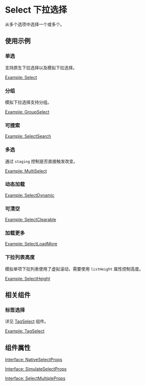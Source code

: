 # Select 下拉选择

从多个选项中选择一个或多个。

## 使用示例

<!-- <Half> -->

### 单选

支持原生下拉选择以及模拟下拉选择。

[Example: Select](./_example/SelectExample.jsx)

### 分组

模拟下拉选择支持分组。

[Example: GroupSelect](./_example/GroupSelectExample.jsx)

### 可搜索

[Example: SelectSearch](./_example/SelectSearchExample.jsx)

### 多选

通过 `staging` 控制是否直接触发改变。

[Example: MultiSelect](./_example/MultiSelectExample.jsx)

### 动态加载

[Example: SelectDynamic](./_example/SelectDynamicExample.jsx)

### 可清空

[Example: SelectClearable](./_example/SelectClearableExample.jsx)

### 加载更多

[Example: SelectLoadMore](./_example/SelectLoadMoreExample.jsx)

### 下拉列表高度

模拟单项下拉列表使用了虚拟滚动，需要使用 `listHeight` 属性控制高度。

[Example: SelectHeight](./_example/SelectHeightExample.jsx)

<!-- </Half> -->

## 相关组件


<!-- <Half> -->

### 标签选择

详见 [TagSelect](/component/tagselect) 组件。

[Example: TagSelect](../tagselect/_example/TagSelectExample.jsx)

<!-- </Half> -->

## 组件属性

[Interface: NativeSelectProps](./SelectProps.tsx)

[Interface: SimulateSelectProps](./SelectProps.tsx)

[Interface: SelectMultipleProps](./SelectMultiple.tsx)

